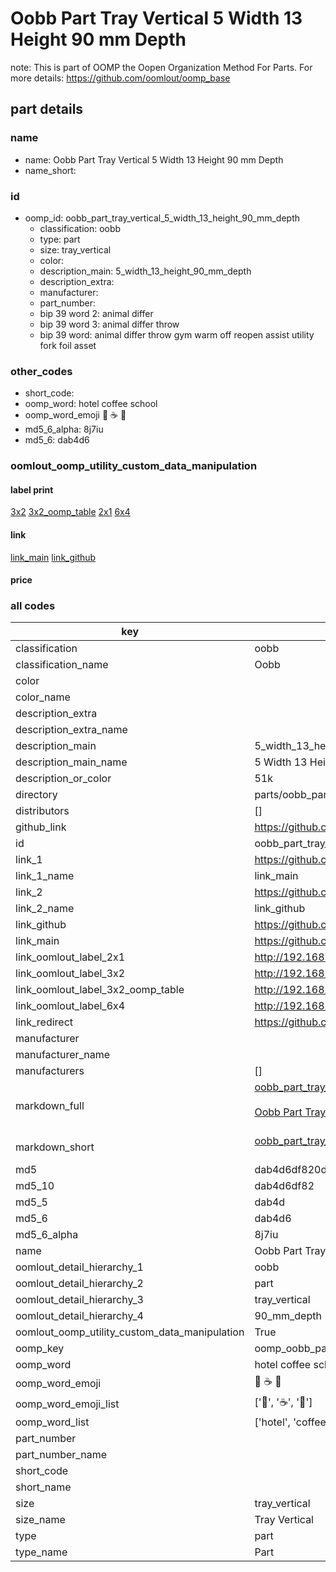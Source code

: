 # Oobb Part Tray Vertical 5 Width 13 Height 90 mm Depth  

note: This is part of OOMP the Oopen Organization Method For Parts. For more details: https://github.com/oomlout/oomp_base

##  part details
  







### name
* name: Oobb Part Tray Vertical 5 Width 13 Height 90 mm Depth
* name_short: 
### id
* oomp_id: oobb_part_tray_vertical_5_width_13_height_90_mm_depth
  * classification: oobb
  * type: part
  * size: tray_vertical
  * color: 
  * description_main: 5_width_13_height_90_mm_depth
  * description_extra: 
  * manufacturer: 
  * part_number: 
  * bip 39 word 2: animal differ
  * bip 39 word 3: animal differ throw
  * bip 39 word: animal differ throw gym warm off reopen assist utility fork foil asset

### other_codes
* short_code: 
* oomp_word: hotel coffee school
* oomp_word_emoji :hotel: :coffee: :school:
* md5_6_alpha: 8j7iu
* md5_6: dab4d6






### oomlout_oomp_utility_custom_data_manipulation
#### label print
[3x2](http://192.168.1.245:1112/?label=oomp%208j7iu)
[3x2_oomp_table](http://192.168.1.108:1112/?label=oomp%208j7iu)
[2x1](http://192.168.1.242:1112/?label=oomp%208j7iu)
[6x4](http://192.168.1.55:1112/?label=oomp%208j7iu)    

#### link

[link_main](https://github.com/oomlout/oomlout_oomp_version_1_messy/tree/main/parts/oobb_part_tray_vertical_5_width_13_height_90_mm_depth) [link_github](https://github.com/oomlout/oomlout_oomp_version_1_messy/tree/main/parts/oobb_part_tray_vertical_5_width_13_height_90_mm_depth)                             

#### price







### all codes 
| key | value |  
| --- | --- |  
| classification | oobb |  
| classification_name | Oobb |  
| color |  |  
| color_name |  |  
| description_extra |  |  
| description_extra_name |  |  
| description_main | 5_width_13_height_90_mm_depth |  
| description_main_name | 5 Width 13 Height 90 mm Depth |  
| description_or_color | 51k |  
| directory | parts/oobb_part_tray_vertical_5_width_13_height_90_mm_depth |  
| distributors | [] |  
| github_link | https://github.com/oomlout/oomlout_oomp_part_src/tree/main/parts/oobb_part_tray_vertical_5_width_13_height_90_mm_depth |  
| id | oobb_part_tray_vertical_5_width_13_height_90_mm_depth |  
| link_1 | https://github.com/oomlout/oomlout_oomp_version_1_messy/tree/main/parts/oobb_part_tray_vertical_5_width_13_height_90_mm_depth |  
| link_1_name | link_main |  
| link_2 | https://github.com/oomlout/oomlout_oomp_version_1_messy/tree/main/parts/oobb_part_tray_vertical_5_width_13_height_90_mm_depth |  
| link_2_name | link_github |  
| link_github | https://github.com/oomlout/oomlout_oomp_version_1_messy/tree/main/parts/oobb_part_tray_vertical_5_width_13_height_90_mm_depth |  
| link_main | https://github.com/oomlout/oomlout_oomp_version_1_messy/tree/main/parts/oobb_part_tray_vertical_5_width_13_height_90_mm_depth |  
| link_oomlout_label_2x1 | http://192.168.1.242:1112/?label=oomp%208j7iu |  
| link_oomlout_label_3x2 | http://192.168.1.245:1112/?label=oomp%208j7iu |  
| link_oomlout_label_3x2_oomp_table | http://192.168.1.108:1112/?label=oomp%208j7iu |  
| link_oomlout_label_6x4 | http://192.168.1.55:1112/?label=oomp%208j7iu |  
| link_redirect | https://github.com/oomlout/oomlout_oomp_version_1_messy/tree/main/parts/oobb_part_tray_vertical_5_width_13_height_90_mm_depth |  
| manufacturer |  |  
| manufacturer_name |  |  
| manufacturers | [] |  
| markdown_full | [oobb_part_tray_vertical_5_width_13_height_90_mm_depth](none)<br>[](none)<br>[Oobb Part Tray Vertical 5 Width 13 Height 90 Mm Depth](none)<br><br> |  
| markdown_short | [oobb_part_tray_vertical_5_width_13_height_90_mm_depth](none)<br><br> |  
| md5 | dab4d6df820dd6ce657b9681c28f7048 |  
| md5_10 | dab4d6df82 |  
| md5_5 | dab4d |  
| md5_6 | dab4d6 |  
| md5_6_alpha | 8j7iu |  
| name | Oobb Part Tray Vertical 5 Width 13 Height 90 mm Depth |  
| oomlout_detail_hierarchy_1 | oobb |  
| oomlout_detail_hierarchy_2 | part |  
| oomlout_detail_hierarchy_3 | tray_vertical |  
| oomlout_detail_hierarchy_4 | 90_mm_depth |  
| oomlout_oomp_utility_custom_data_manipulation | True |  
| oomp_key | oomp_oobb_part_tray_vertical_5_width_13_height_90_mm_depth |  
| oomp_word | hotel coffee school |  
| oomp_word_emoji | :hotel: :coffee: :school: |  
| oomp_word_emoji_list | [':hotel:', ':coffee:', ':school:'] |  
| oomp_word_list | ['hotel', 'coffee', 'school'] |  
| part_number |  |  
| part_number_name |  |  
| short_code |  |  
| short_name |  |  
| size | tray_vertical |  
| size_name | Tray Vertical |  
| type | part |  
| type_name | Part |  
